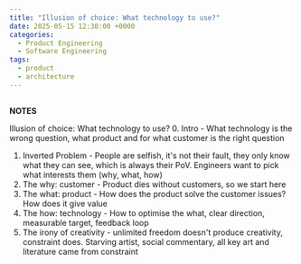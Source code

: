 ```yaml
---
title: "Illusion of choice: What technology to use?"
date: 2025-05-15 12:30:00 +0000
categories:
  - Product Engineering
  - Software Engineering
tags:
  - product
  - architecture
---
```


##

**NOTES**

Illusion of choice: What technology to use?
0\. Intro - What technology is the wrong question, what product and for what customer is the right question

1. Inverted Problem - People are selfish, it's not their fault, they only know what they can see, which is always their PoV. Engineers want to pick what interests them (why, what, how)
2. The why: customer - Product dies without customers, so we start here
3. The what: product - How does the product solve the customer issues? How does it give value
4. The how: technology - How to optimise the what, clear direction, measurable target, feedback loop
5. The irony of creativity - unlimited freedom doesn't produce creativity, constraint does. Starving artist, social commentary, all key art and literature came from constraint
